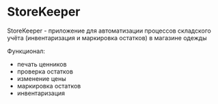 # StoreKeeper
StoreKeeper - приложение для автоматизации процессов складского учёта (инвентаризация и маркировка остатков) в магазине одежды  

Функционал:
- печать ценников
- проверка остатков
- изменение цены
- маркировка остатков
- инвентаризация
